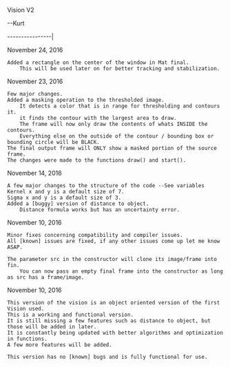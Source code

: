 Vision V2

--Kurt

----------------|

November 24, 2016 
	
	Added a rectangle on the center of the window in Mat final.
		This will be used later on for better tracking and stabilization. 


November 23, 2016 

	Few major changes.
	Added a masking operation to the thresholded image. 
		It detects a color that is in range for thresholding and contours it.
		it finds the contour with the largest area to draw. 
		The frame will now only draw the contents of whats INSIDE the contours. 
		Everything else on the outside of the contour / bounding box or bounding circle will be BLACK. 
	The final output frame will ONLY show a masked portion of the source frame. 
	The changes were made to the functions draw() and start(). 
	

November 14, 2016 

	A few major changes to the structure of the code --See variables
	Kernel x and y is a default size of 7. 
	Sigma x and y is a default size of 3.
	Added a [buggy] version of distance to object. 
		Distance formula works but has an uncertainty error. 
	

November 10, 2016

	Minor fixes concerning compatibility and compiler issues. 
	All [known] issues are fixed, if any other issues come up let me know ASAP. 
	
	The parameter src in the constructor will clone its image/frame into fin.
		You can now pass an empty final frame into the constructor as long as src has a frame/image. 

November 10, 2016

	This version of the vision is an object oriented version of the first Vision used.
	This is a working and functional version. 
	It is still missing a few features such as distance to object, but those will be added in later. 
	It is constantly being updated with better algorithms and optimization in functions. 
	A few more features will be added. 

	This version has no [known] bugs and is fully functional for use. 
